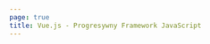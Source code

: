 ```yaml
---
page: true
title: Vue.js - Progresywny Framework JavaScript
---
```


<script setup>
import Home from '@theme/components/Home.vue'
</script>

<Home />
